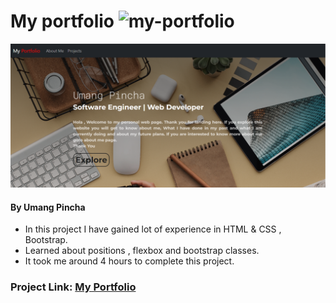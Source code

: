 # My portfolio ![my-portfolio](https://img.shields.io/badge/Umang%20Pincha-Portfolio-blue)

![My Imge](./my_portfolio.PNG)

#### By Umang Pincha

- In this project I have gained lot of experience in HTML & CSS , Bootstrap.
- Learned about positions , flexbox and bootstrap classes.
- It took me around 4 hours to complete this project.

### Project Link: [My Portfolio](https://umang-pincha.netlify.app/index.html)